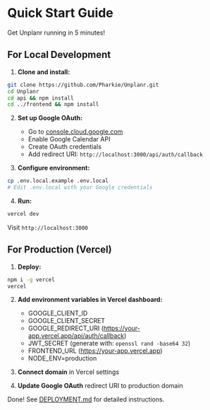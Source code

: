# Quick Start Guide

Get Unplanr running in 5 minutes!

## For Local Development

1. **Clone and install:**
```bash
git clone https://github.com/Pharkie/Unplanr.git
cd Unplanr
cd api && npm install
cd ../frontend && npm install
```

2. **Set up Google OAuth:**
   - Go to [console.cloud.google.com](https://console.cloud.google.com)
   - Enable Google Calendar API
   - Create OAuth credentials
   - Add redirect URI: `http://localhost:3000/api/auth/callback`

3. **Configure environment:**
```bash
cp .env.local.example .env.local
# Edit .env.local with your Google credentials
```

4. **Run:**
```bash
vercel dev
```

Visit `http://localhost:3000`

## For Production (Vercel)

1. **Deploy:**
```bash
npm i -g vercel
vercel
```

2. **Add environment variables in Vercel dashboard:**
   - GOOGLE_CLIENT_ID
   - GOOGLE_CLIENT_SECRET
   - GOOGLE_REDIRECT_URI (https://your-app.vercel.app/api/auth/callback)
   - JWT_SECRET (generate with: `openssl rand -base64 32`)
   - FRONTEND_URL (https://your-app.vercel.app)
   - NODE_ENV=production

3. **Connect domain** in Vercel settings

4. **Update Google OAuth** redirect URI to production domain

Done! See [DEPLOYMENT.md](DEPLOYMENT.md) for detailed instructions.
